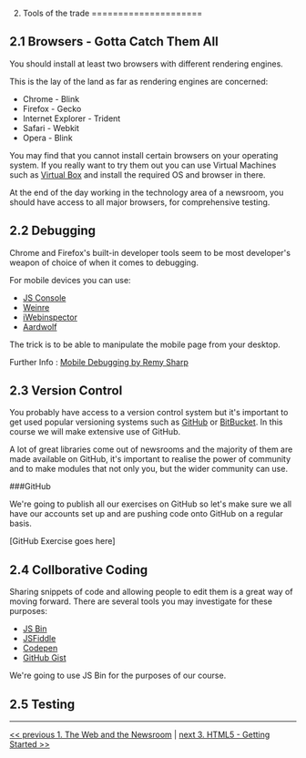 2. Tools of the trade
=====================

2.1 Browsers - Gotta Catch Them All
-----------------------------------

You should install at least two browsers with different rendering engines.

This is the lay of the land as far as rendering engines are concerned:

* Chrome - Blink
* Firefox - Gecko
* Internet Explorer - Trident
* Safari - Webkit
* Opera - Blink

You may find that you cannot install certain browsers on your operating system. If you really want to try them out you can use Virtual Machines such as [Virtual Box](https://www.virtualbox.org/) and install the required OS and browser in there.

At the end of the day working in the technology area of a newsroom, you should have access to all major browsers, for comprehensive testing.

2.2 Debugging
-------------

Chrome and Firefox's built-in developer tools seem to be most developer's weapon of choice of when it comes to debugging.

For mobile devices you can use:

* [JS Console](http://jsconsole.com/)
* [Weinre](http://people.apache.org/~pmuellr/weinre/docs/latest/)
* [iWebinspector](http://www.iwebinspector.com/)
* [Aardwolf](https://github.com/lexandera/Aardwolf)

The trick is to be able to manipulate the mobile page from your desktop.

Further Info : [Mobile Debugging by Remy Sharp](https://speakerdeck.com/rem/mobile-debugging)

2.3 Version Control
-------------------

You probably have access to a version control system but it's important to get used popular versioning systems such as [GitHub](https://github.com/) or [BitBucket](https://bitbucket.org/). In this course we will make extensive use of GitHub.

A lot of great libraries come out of newsrooms and the majority of them are made available on GitHub, it's important to realise the power of community and to make modules that not only you, but the wider community can use.

###GitHub

We're going to publish all our exercises on GitHub so let's make sure we all have our accounts set up and are pushing code onto GitHub on a regular basis.

[GitHub Exercise goes here]

2.4 Collborative Coding
-----------------------

Sharing snippets of code and allowing people to edit them is a great way of moving forward. There are several tools you may investigate for these purposes:

* [JS Bin](http://jsbin.com/)
* [JSFiddle](http://jsfiddle.net/)
* [Codepen](http://codepen.io/)
* [GitHub Gist](https://gist.github.com/)

We're going to use JS Bin for the purposes of our course.


2.5 Testing
-----------

---

[<< previous 1. The Web and the Newsroom](01-web-and-the-newsroom.md) | 	[next 3. HTML5 - Getting Started >>](03-html5-getting-started.md)


